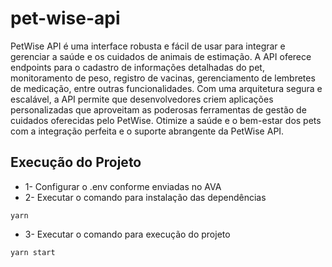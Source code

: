 # pet-wise-api

PetWise API é uma interface robusta e fácil de usar para integrar e gerenciar a saúde e os cuidados de animais de estimação. A API oferece endpoints para o cadastro de informações detalhadas do pet, monitoramento de peso, registro de vacinas, gerenciamento de lembretes de medicação, entre outras funcionalidades. Com uma arquitetura segura e escalável, a API permite que desenvolvedores criem aplicações personalizadas que aproveitam as poderosas ferramentas de gestão de cuidados oferecidas pelo PetWise. Otimize a saúde e o bem-estar dos pets com a integração perfeita e o suporte abrangente da PetWise API.

## Execução do Projeto
* 1- Configurar o .env conforme enviadas no AVA
* 2- Executar o comando para instalação das dependências
```shell
yarn
 ```
* 3- Executar o comando para execução do projeto
```shell
yarn start
 ```
